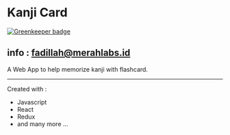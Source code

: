 # Kanji Card

[![Greenkeeper badge](https://badges.greenkeeper.io/fabilqis/kanji-card.svg)](https://greenkeeper.io/)

## info : fadillah@merahlabs.id

A Web App to help memorize kanji with flashcard.

---

Created with :
- Javascript
- React
- Redux
- and many more ...